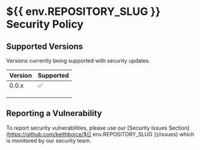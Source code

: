 
# ${{ env.REPOSITORY_SLUG }} Security Policy

## Supported Versions

Versions currently being supported with security updates.

| Version | Supported          |
| ------- | ------------------ |
| 0.0.x   | :white_check_mark: |
|    |                 |
|    |  |
|    |          |

## Reporting a Vulnerability

To report security vulnerabilities, please use our [Security Issues Section](https://github.com/keithboice/${{ env.REPOSITORY_SLUG }}/issues) which is monitored by our security team.

